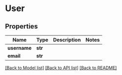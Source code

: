 # User

## Properties
Name | Type | Description | Notes
------------ | ------------- | ------------- | -------------
**username** | **str** |  | 
**email** | **str** |  | 

[[Back to Model list]](../README.md#documentation-for-models) [[Back to API list]](../README.md#documentation-for-api-endpoints) [[Back to README]](../README.md)


